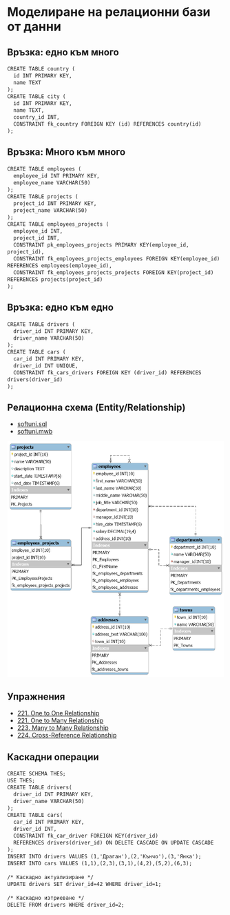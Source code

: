# Моделиране на релационни бази от данни
## Връзка: едно към много
```
CREATE TABLE country (
  id INT PRIMARY KEY,
  name TEXT
);
CREATE TABLE city (
  id INT PRIMARY KEY,
  name TEXT,
  country_id INT,
  CONSTRAINT fk_country FOREIGN KEY (id) REFERENCES country(id)
);
```
## Връзка: Много към много
```
CREATE TABLE employees (
  employee_id INT PRIMARY KEY,
  employee_name VARCHAR(50)
);
CREATE TABLE projects (
  project_id INT PRIMARY KEY,
  project_name VARCHAR(50)
);
CREATE TABLE employees_projects (
  employee_id INT,
  project_id INT,
  CONSTRAINT pk_employees_projects PRIMARY KEY(employee_id, project_id),
  CONSTRAINT fk_employees_projects_employees FOREIGN KEY(employee_id) REFERENCES employees(employee_id),
  CONSTRAINT fk_employees_projects_projects FOREIGN KEY(project_id) REFERENCES projects(project_id)
);
```
## Връзка: едно към едно
```
CREATE TABLE drivers (
  driver_id INT PRIMARY KEY,
  driver_name VARCHAR(50)
);
CREATE TABLE cars (
  car_id INT PRIMARY KEY,
  driver_id INT UNIQUE,
  CONSTRAINT fk_cars_drivers FOREIGN KEY (driver_id) REFERENCES drivers(driver_id)
);
```
## Релационна схема  (Entity/Relationship)
- [softuni.sql](softuni.sql)
- [softuni.mwb](softuni.mwb)

![softuni.png](softuni.png)

##  Упражнения
- [221. One to One Relationship](221.sql)
- [221. One to Many Relationship](222.sql)
- [223. Many to Many Relationship](223.sql)
- [224. Cross-Reference Relationship](224.sql)

## Каскадни операции
```
CREATE SCHEMA THES;
USE THES;
CREATE TABLE drivers(
  driver_id INT PRIMARY KEY,
  driver_name VARCHAR(50)
);
CREATE TABLE cars(
  car_id INT PRIMARY KEY,
  driver_id INT,
  CONSTRAINT fk_car_driver FOREIGN KEY(driver_id)
  REFERENCES drivers(driver_id) ON DELETE CASCADE ON UPDATE CASCADE
);
INSERT INTO drivers VALUES (1,'Драган'),(2,'Кънчо'),(3,'Янка');
INSERT INTO cars VALUES (1,1),(2,3),(3,1),(4,2),(5,2),(6,3);

/* Каскадно актуализиране */
UPDATE drivers SET driver_id=42 WHERE driver_id=1;

/* Каскадно изтриеване */
DELETE FROM drivers WHERE driver_id=2;
```
